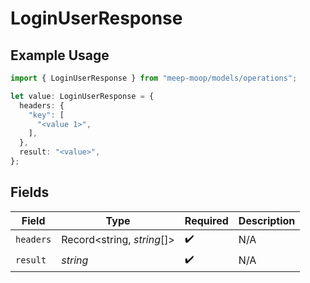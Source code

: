 # LoginUserResponse

## Example Usage

```typescript
import { LoginUserResponse } from "meep-moop/models/operations";

let value: LoginUserResponse = {
  headers: {
    "key": [
      "<value 1>",
    ],
  },
  result: "<value>",
};
```

## Fields

| Field                      | Type                       | Required                   | Description                |
| -------------------------- | -------------------------- | -------------------------- | -------------------------- |
| `headers`                  | Record<string, *string*[]> | :heavy_check_mark:         | N/A                        |
| `result`                   | *string*                   | :heavy_check_mark:         | N/A                        |
